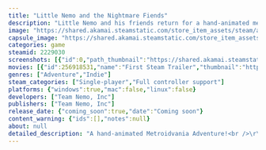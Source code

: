 ```yaml
---
title: "Little Nemo and the Nightmare Fiends"
description: "Little Nemo and his friends return for a hand-animated metroidvania adventure! Explore magical dream worlds with Nemo, the Princess of Slumberland, the mischievious Flip, and royal guard Peony as they try to stop the Nightmare Fiends from ruling over dreams forever."
image: "https://shared.akamai.steamstatic.com/store_item_assets/steam/apps/2229030/header.jpg?t=1687198081"
capsule_image: "https://shared.akamai.steamstatic.com/store_item_assets/steam/apps/2229030/capsule_231x87.jpg?t=1687198081"
categories: game
steamid: 2229030
screenshots: [{"id":0,"path_thumbnail":"https://shared.akamai.steamstatic.com/store_item_assets/steam/apps/2229030/ss_d311b721059ff329d1d8d6fb98e63db61a6b2efa.600x338.jpg?t=1687198081","path_full":"https://shared.akamai.steamstatic.com/store_item_assets/steam/apps/2229030/ss_d311b721059ff329d1d8d6fb98e63db61a6b2efa.1920x1080.jpg?t=1687198081"},{"id":1,"path_thumbnail":"https://shared.akamai.steamstatic.com/store_item_assets/steam/apps/2229030/ss_1ceb4789ffd2fef14558d31176f8b03f6c534d59.600x338.jpg?t=1687198081","path_full":"https://shared.akamai.steamstatic.com/store_item_assets/steam/apps/2229030/ss_1ceb4789ffd2fef14558d31176f8b03f6c534d59.1920x1080.jpg?t=1687198081"},{"id":2,"path_thumbnail":"https://shared.akamai.steamstatic.com/store_item_assets/steam/apps/2229030/ss_820de8a7d8f258d0b99b926abf8e0a3f37b62a14.600x338.jpg?t=1687198081","path_full":"https://shared.akamai.steamstatic.com/store_item_assets/steam/apps/2229030/ss_820de8a7d8f258d0b99b926abf8e0a3f37b62a14.1920x1080.jpg?t=1687198081"},{"id":3,"path_thumbnail":"https://shared.akamai.steamstatic.com/store_item_assets/steam/apps/2229030/ss_1768d5c4edf94757041951575fc1e190006e7f01.600x338.jpg?t=1687198081","path_full":"https://shared.akamai.steamstatic.com/store_item_assets/steam/apps/2229030/ss_1768d5c4edf94757041951575fc1e190006e7f01.1920x1080.jpg?t=1687198081"},{"id":4,"path_thumbnail":"https://shared.akamai.steamstatic.com/store_item_assets/steam/apps/2229030/ss_22ba54b5bbb84f77fccbd6ffb7d96265a1e13cf5.600x338.jpg?t=1687198081","path_full":"https://shared.akamai.steamstatic.com/store_item_assets/steam/apps/2229030/ss_22ba54b5bbb84f77fccbd6ffb7d96265a1e13cf5.1920x1080.jpg?t=1687198081"},{"id":5,"path_thumbnail":"https://shared.akamai.steamstatic.com/store_item_assets/steam/apps/2229030/ss_bb45f6e30885b734c70978771d52a15aed4c587c.600x338.jpg?t=1687198081","path_full":"https://shared.akamai.steamstatic.com/store_item_assets/steam/apps/2229030/ss_bb45f6e30885b734c70978771d52a15aed4c587c.1920x1080.jpg?t=1687198081"},{"id":6,"path_thumbnail":"https://shared.akamai.steamstatic.com/store_item_assets/steam/apps/2229030/ss_7f1171b7d59796ecd0ec7cd5132199dc519ab531.600x338.jpg?t=1687198081","path_full":"https://shared.akamai.steamstatic.com/store_item_assets/steam/apps/2229030/ss_7f1171b7d59796ecd0ec7cd5132199dc519ab531.1920x1080.jpg?t=1687198081"},{"id":7,"path_thumbnail":"https://shared.akamai.steamstatic.com/store_item_assets/steam/apps/2229030/ss_48c1eeeece04e74ca12e20499fcf9892a2aa1ebd.600x338.jpg?t=1687198081","path_full":"https://shared.akamai.steamstatic.com/store_item_assets/steam/apps/2229030/ss_48c1eeeece04e74ca12e20499fcf9892a2aa1ebd.1920x1080.jpg?t=1687198081"},{"id":8,"path_thumbnail":"https://shared.akamai.steamstatic.com/store_item_assets/steam/apps/2229030/ss_acb5fc502c1f7aa478304cb61ce330e73f68d564.600x338.jpg?t=1687198081","path_full":"https://shared.akamai.steamstatic.com/store_item_assets/steam/apps/2229030/ss_acb5fc502c1f7aa478304cb61ce330e73f68d564.1920x1080.jpg?t=1687198081"},{"id":9,"path_thumbnail":"https://shared.akamai.steamstatic.com/store_item_assets/steam/apps/2229030/ss_7768fbbfae677e87bdda1efeae7818a969deca56.600x338.jpg?t=1687198081","path_full":"https://shared.akamai.steamstatic.com/store_item_assets/steam/apps/2229030/ss_7768fbbfae677e87bdda1efeae7818a969deca56.1920x1080.jpg?t=1687198081"},{"id":10,"path_thumbnail":"https://shared.akamai.steamstatic.com/store_item_assets/steam/apps/2229030/ss_d58cbacc2084b4865c6c5561f172d2a198d1cf1c.600x338.jpg?t=1687198081","path_full":"https://shared.akamai.steamstatic.com/store_item_assets/steam/apps/2229030/ss_d58cbacc2084b4865c6c5561f172d2a198d1cf1c.1920x1080.jpg?t=1687198081"}]
movies: [{"id":256918531,"name":"First Steam Trailer","thumbnail":"https://shared.akamai.steamstatic.com/store_item_assets/steam/apps/256918531/movie.293x165.jpg?t=1669759136","webm":{"480":"http://video.akamai.steamstatic.com/store_trailers/256918531/movie480_vp9.webm?t=1669759136","max":"http://video.akamai.steamstatic.com/store_trailers/256918531/movie_max_vp9.webm?t=1669759136"},"mp4":{"480":"http://video.akamai.steamstatic.com/store_trailers/256918531/movie480.mp4?t=1669759136","max":"http://video.akamai.steamstatic.com/store_trailers/256918531/movie_max.mp4?t=1669759136"},"highlight":true}]
genres: ["Adventure","Indie"]
steam_categories: ["Single-player","Full controller support"]
platforms: {"windows":true,"mac":false,"linux":false}
developers: ["Team Nemo, Inc"]
publishers: ["Team Nemo, Inc"]
release_date: {"coming_soon":true,"date":"Coming soon"}
content_warning: {"ids":[],"notes":null}
about: null
detailed_description: "A hand-animated Metroidvania Adventure!<br />\r\n<br />\r\nSlumberland has been invaded by the evil Nightmare Fiends, and the royal family has summoned Nemo back after a long absence to prevent nightmares from ruling dreams forever! <br />\r\n<br />\r\nTake control of 4 characters on your trip through Slumberland! The brave Nemo, the magic-wielding Princess, the mischievous clown Flip, and the agile royal guard Peony - an original character created for this game!<br />\r\n<br />\r\nEach character has unique ways to attack and explore. Players can switch between them quickly to create powerful combos and find hidden areas!<br />\r\n<br />\r\nWake Nemo up and explore his house, featuring rooms with hidden items, artifacts to make your characters stronger, and production artwork!<br />\r\n<br />\r\nFeatures gorgeous hand-drawn animations as a tribute to animation and comics pioneer Winsor McCay, including characters and scenes from his work reimagined for modern audiences!"
---
```


